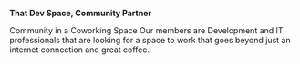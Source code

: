 **That Dev Space, Community Partner**

Community in a Coworking Space
Our members are Development and IT professionals that are looking for a space to work that goes beyond just an internet connection and great coffee.